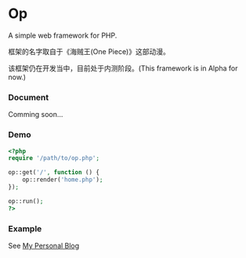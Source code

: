 # Op

A simple web framework for PHP.

框架的名字取自于《海贼王(One Piece)》这部动漫。

该框架仍在开发当中，目前处于内测阶段。(This framework is in Alpha for now.)

### Document

Comming soon...

### Demo

```php
<?php
require '/path/to/op.php';

op::get('/', function () {
    op::render('home.php');
});

op::run();
?>
```

### Example

See [My Personal Blog](https://github.com/belinwu/op-blog)
